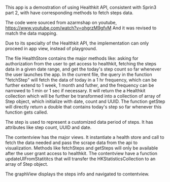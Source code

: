 
This app is a demostration of using Healthkit API, consistent with Sprin3 part 2, with have corresponding methods to fetch steps data.

The code were sourced from azarmshap on youtube, https://www.youtube.com/watch?v=ohgrzM9gfvM And it was revised to match the data mapping.

Due to its specialty of the Healthkit API, the implementation can only proceed in app view, instead of playground. 

The file HealthStore contains the major methods like: asking for authorization from the user to get access to healthkit, fetching the steps data in a given date range, and get the today's step count so far whenever the user launches the app. In the current file, the query in the function "fetchStep" will fetch the data of today in a 1 hr frequency, which can be further extend to 1 week, 1 month and futher, and the frequency can be narrowed to 1 min or 1 sec if necessary. It will return the a Healthkit collection which will be further be transformed into a collection of array of Step object, which initialize with date, count and UUID. The function getStep will directly return a double that contains today's step so far whenever this function gets called.

The step is used to represent a customized data period of steps. It has attributes like step count, UUID and date.

The contentview has the major views. It instantiate a health store and call to fetch the data needed and pass the scrape data from the api to visualization. Methods like fetchSteps and getSteps will only be available after the user grant access to healthkit. The contentview have a function updateUIFromStatititcs that will transfer the HKStatisticsCollection to an array of Step object.

The graphView displays the steps info and navigated to contentview.




